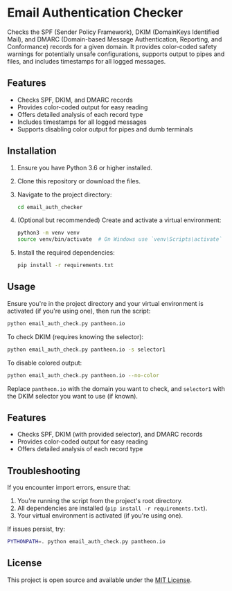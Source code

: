# Email Authentication Checker

Checks the SPF (Sender Policy Framework), DKIM (DomainKeys Identified Mail), and DMARC (Domain-based Message Authentication, Reporting, and Conformance) records for a given domain.
It provides color-coded safety warnings for potentially unsafe configurations, supports output to pipes and files, and includes timestamps for all logged messages.

## Features

- Checks SPF, DKIM, and DMARC records
- Provides color-coded output for easy reading
- Offers detailed analysis of each record type
- Includes timestamps for all logged messages
- Supports disabling color output for pipes and dumb terminals

## Installation

1. Ensure you have Python 3.6 or higher installed.
2. Clone this repository or download the files.
3. Navigate to the project directory:

   ```sh
   cd email_auth_checker
   ```

4. (Optional but recommended) Create and activate a virtual environment:

   ```sh
   python3 -m venv venv
   source venv/bin/activate  # On Windows use `venv\Scripts\activate`
   ```

5. Install the required dependencies:

   ```sh
   pip install -r requirements.txt
   ```

## Usage

Ensure you're in the project directory and your virtual environment is activated (if you're using one), then run the script:

```sh
python email_auth_check.py pantheon.io
```

To check DKIM (requires knowing the selector):

```sh
python email_auth_check.py pantheon.io -s selector1
```

To disable colored output:

```sh
python email_auth_check.py pantheon.io --no-color
```

Replace `pantheon.io` with the domain you want to check, and `selector1` with the DKIM selector you want to use (if known).

## Features

- Checks SPF, DKIM (with provided selector), and DMARC records
- Provides color-coded output for easy reading
- Offers detailed analysis of each record type

## Troubleshooting

If you encounter import errors, ensure that:
1. You're running the script from the project's root directory.
2. All dependencies are installed (`pip install -r requirements.txt`).
3. Your virtual environment is activated (if you're using one).

If issues persist, try:

```sh
PYTHONPATH=. python email_auth_check.py pantheon.io
```

## License

This project is open source and available under the [MIT License](https://opensource.org/licenses/MIT).
